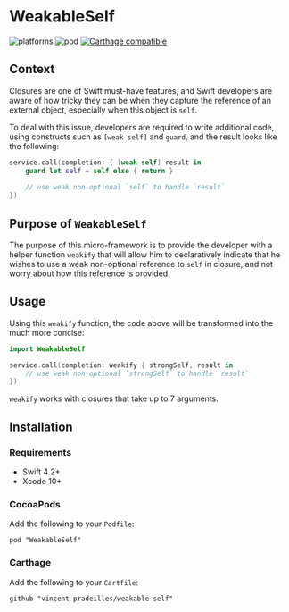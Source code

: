 # WeakableSelf

![platforms](https://img.shields.io/badge/platforms-iOS%20%7C%20macOS%20%7C%20tvOS%20%7C%20watchOS-333333.svg)
![pod](https://img.shields.io/cocoapods/v/WeakableSelf.svg)
[![Carthage compatible](https://img.shields.io/badge/Carthage-compatible-4BC51D.svg?style=flat)](https://github.com/Carthage/Carthage)

## Context

Closures are one of Swift must-have features, and Swift developers are aware of how tricky they can be when they capture the reference of an external object, especially when this object is `self`.

To deal with this issue, developers are required to write additional code, using constructs such as `[weak self]` and `guard`, and the result looks like the following:

```swift
service.call(completion: { [weak self] result in
    guard let self = self else { return }
    
    // use weak non-optional `self` to handle `result`
})
```

## Purpose of `WeakableSelf`

The purpose of this micro-framework is to provide the developer with a helper function `weakify` that will allow him to declaratively indicate that he wishes to use a weak non-optional reference to `self` in closure, and not worry about how this reference is provided.

## Usage

Using this `weakify` function, the code above will be transformed into the much more concise:

```swift
import WeakableSelf

service.call(completion: weakify { strongSelf, result in    
    // use weak non-optional `strongSelf` to handle `result`
})
```

`weakify` works with closures that take up to 7 arguments.

## Installation

### Requirements

* Swift 4.2+
* Xcode 10+

### CocoaPods

Add the following to your `Podfile`:

`pod "WeakableSelf"`

### Carthage

Add the following to your `Cartfile`:

`github "vincent-pradeilles/weakable-self"`
